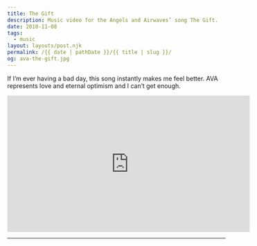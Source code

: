 ```yaml
---
title: The Gift
description: Music video for the Angels and Airwaves’ song The Gift.
date: 2010-11-08
tags: 
  - music
layout: layouts/post.njk
permalink: /{{ date | pathDate }}/{{ title | slug }}/
og: ava-the-gift.jpg
---
```


If I’m ever having a bad day, this song instantly makes me feel better. AVA represents love and eternal optimism and I can’t get enough.

<iframe class="youtube-video" width="560" height="315" src="https://www.youtube.com/embed/M4kMkvcaBqU" title="YouTube video player" frameborder="0" allow="accelerometer; autoplay; clipboard-write; encrypted-media; gyroscope; picture-in-picture; web-share" allowfullscreen></iframe>

---
